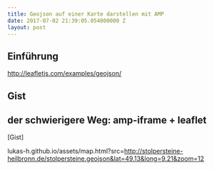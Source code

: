 ```yaml
---
title: Geojson auf einer Karte darstellen mit AMP
date: 2017-07-02 21:39:05.054000000 Z
layout: post
---
```


## Einführung

http://leafletjs.com/examples/geojson/

## Gist

## der schwierigere Weg: amp-iframe + leaflet

[Gist]

lukas-h.github.io/assets/map.html?src=http://stolpersteine-heilbronn.de/stolpersteine.geojson&lat=49.13&long=9.21&zoom=12